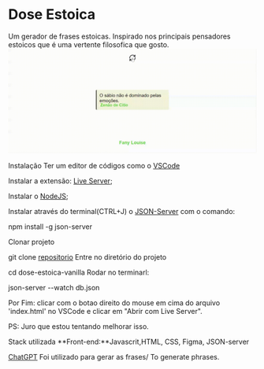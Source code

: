 # Dose Estoica

Um gerador de frases estoicas. Inspirado nos principais pensadores estoicos que é uma vertente filosofica que gosto.
![Exemplo](./assets/hitpaw-1693246337254.gif)

Instalação
Ter um editor de códigos como o [VSCode](https://code.visualstudio.com/)

Instalar a extensão: [Live Server](https://marketplace.visualstudio.com/items?itemName=ritwickdey.LiveServer);

Instalar o [NodeJS](https://nodejs.org/en/download);

Instalar através do terminal(CTRL+J) o [JSON-Server](https://www.npmjs.com/package/json-server) com o comando:

npm install -g json-server

Clonar projeto

  git clone [repositorio](https://github.com/fanylouise/dose-estoica.git)
Entre no diretório do projeto

  cd dose-estoica-vanilla
Rodar no terminarl:

json-server --watch db.json

Por Fim: clicar com o botao direito do mouse em cima do arquivo 'index.html' no VSCode e clicar em "Abrir com Live Server".

PS: Juro que estou tentando melhorar isso.

Stack utilizada
**Front-end:**Javascrit,HTML, CSS, Figma, JSON-server

[ChatGPT](https://chat.openai.com/) Foi utilizado para gerar as frases/ To generate phrases.
